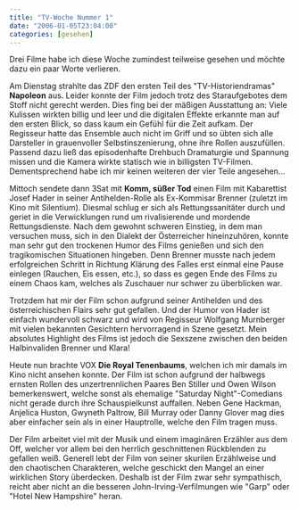 ```yaml
---
title: "TV-Woche Nummer 1"
date: "2006-01-05T23:04:00"
categories: [gesehen]
---
```


Drei Filme habe ich diese Woche zumindest teilweise gesehen und möchte dazu ein paar Worte verlieren.

Am Dienstag strahlte das ZDF den ersten Teil des "TV-Historiendramas" **Napoleon** aus. Leider konnte der Film jedoch trotz des Staraufgebotes dem Stoff nicht gerecht werden. Dies fing bei der mäßigen Ausstattung an: Viele Kulissen wirkten billig und leer und die digitalen Effekte erkannte man auf den ersten Blick, so dass kaum ein Gefühl für die Zeit aufkam. Der Regisseur hatte das Ensemble auch nicht im Griff und so übten sich alle Darsteller in grauenvoller Selbstinszenierung, ohne ihre Rollen auszufüllen. Passend dazu ließ das episodenhafte Drehbuch Dramaturgie und Spannung missen und die Kamera wirkte statisch wie in billigsten TV-Filmen. Dementsprechend habe ich mir keinen weiteren der vier Teile angesehen...

Mittoch sendete dann 3Sat mit **Komm, süßer Tod** einen Film mit Kabarettist Josef Hader in seiner Antihelden-Rolle als Ex-Kommisar Brenner (zuletzt im Kino mit Silentium). Diesmal schlug er sich als Rettungssanitäter durch und geriet in die Verwicklungen rund um rivalisierende und mordende Rettungsdienste. Nach dem gewohnt schweren Einstieg, in dem man versuchen muss, sich in den Dialekt der Österreicher hineinzuhören, konnte man sehr gut den trockenen Humor des Films genießen und sich den tragikomischen Situationen hingeben. Denn Brenner musste nach jedem erfolgreichen Schritt in Richtung Klärung des Falles erst einmal eine Pause einlegen (Rauchen, Eis essen, etc.), so dass es gegen Ende des Films zu einem Chaos kam, welches als Zuschauer nur schwer zu überblicken war.

Trotzdem hat mir der Film schon aufgrund seiner Antihelden und des österreichischen Flairs sehr gut gefallen. Und der Humor von Hader ist einfach wundervoll schwarz und wird von Regisseur Wolfgang Murnberger mit vielen bekannten Gesichtern hervorragend in Szene gesetzt. Mein absolutes Highlight des Films ist jedoch die Sexszene zwischen den beiden Halbinvaliden Brenner und Klara!

Heute nun brachte VOX **Die Royal Tenenbaums**, welchen ich mir damals im Kino nicht ansehen konnte. Der Film ist schon aufgrund der halbwegs ernsten Rollen des unzertrennlichen Paares Ben Stiller und Owen Wilson bemerkenswert, welche sonst als ehemalige "Saturday Night"-Comedians nicht gerade durch ihre Schauspielkunst auffallen. Neben Gene Hackman, Anjelica Huston, Gwyneth Paltrow, Bill Murray oder Danny Glover mag dies aber einfacher sein als in einer Hauptrolle, welche den Film tragen muss.

Der Film arbeitet viel mit der Musik und einem imaginären Erzähler aus dem Off, welcher vor allem bei den herrlich geschnittenen Rückblenden zu gefallen weiß. Generell lebt der Film von seiner skurilen Erzählweise und den chaotischen Charakteren, welche geschickt den Mangel an einer wirklichen Story überdecken. Deshalb ist der Film zwar sehr sympathisch, reicht aber nicht an die besseren John-Irving-Verfilmungen wie "Garp" oder "Hotel New Hampshire" heran.

